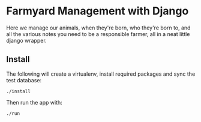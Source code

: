 Farmyard Management with Django
================================

Here we manage our animals, when they're born, who they're born to, and all the various notes you need to be a responsible farmer, all in a neat little django wrapper.

Install
--------

The following will create a virtualenv, install required packages and sync the test database:

```./install```

Then run the app with:

```./run```


